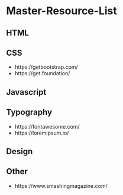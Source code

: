 # Master-Resource-List

<h2> HTML </h2>

<h2> CSS </h2>
    <ul>
        <li>https://getbootstrap.com/</li>
        <li>https://get.foundation/</li>
    </ul>
<h2> Javascript </h2>

<h2> Typography </h2>
    <ul>
        <li>https://fontawesome.com/</li>
    <li>https://loremipsum.io/</li>
    </ul>

<h2> Design </h2>

<h2> Other </h2>
    <ul>
        <li>https://www.smashingmagazine.com/</li>
    </ul>
